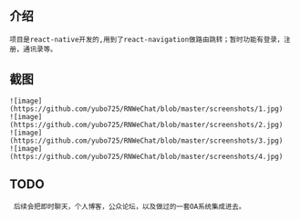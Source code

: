 
## 介绍
    项目是react-native开发的,用到了react-navigation做路由跳转；暂时功能有登录，注册，通讯录等。

## 截图
    ![image](https://github.com/yubo725/RNWeChat/blob/master/screenshots/1.jpg)
    ![image](https://github.com/yubo725/RNWeChat/blob/master/screenshots/2.jpg)
    ![image](https://github.com/yubo725/RNWeChat/blob/master/screenshots/3.jpg)
    ![image](https://github.com/yubo725/RNWeChat/blob/master/screenshots/4.jpg)

    

## TODO
     后续会把即时聊天，个人博客，公众论坛，以及做过的一套OA系统集成进去。